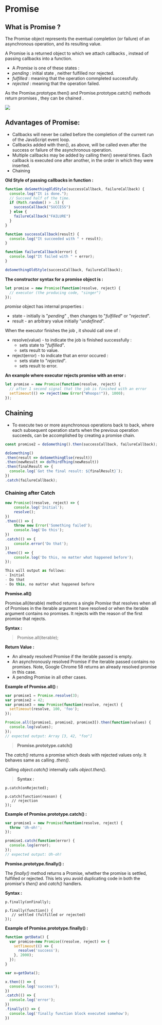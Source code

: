 # Promise

## What is Promise ?
The Promise object represents the eventual completion (or failure) of an asynchronous operation, and its resulting value.

A Promise is a returned object to which we attach callbacks , instead of passing callbacks into a function.

- A _Promise_ is one of these states :
- _pending_ : initial state , neither fulfilled nor rejected.
- _fulfilled_ : meaning that the operation commpleted successfully.
- _rejected_ : meaning that the operation failed.

As the Promise.prototype.then() and Promise.prototype.catch() methods return promises , they can be chained .

![](promises.png?raw=true)

## Advantages of Promise:
- Callbacks will never be called before the completion of the current run of the JavaScript event loop.
- Callbacks added with then(), as above, will be called even after the success or failure of the asynchronous operation.
- Multiple callbacks may be added by calling then() several times. Each callback is executed one after another, in the order in which they were inserted.
- Chaining

**Old Style of passing callbacks in function :**

```javascript
function doSomethingOldStyle(successCallback, failureCallback) {
  console.log("It is done.");
  // Succeed half of the time.
  if (Math.random() > .5) {
    successCallback("SUCCESS")
  } else {
    failureCallback("FAILURE")
  }
}

function successCallback(result) {
  console.log("It succeeded with " + result);
}

function failureCallback(error) {
  console.log("It failed with " + error);
}

doSomethingOldStyle(successCallback, failureCallback);
``` 

**The constructor syntax for a promise object is :** 

```JavaScript
let promise = new Promise(function(resolve, reject) {
  // executor (the producing code, "singer")
});
``` 
_promise_ object has internal properties :

- state - initially is "_pending_" , then changes to "_fulfilled_" or "_rejected_".
- result - an arbitrary value initially "_undefined_".

When the executor finishes the job , it should call one of :
- resolve(value) - to indicate the job is finished successfully :
    - sets state to "_fulfilled_".
    - sets result to value.
- reject(error) - to indicate that an error occured :
    - sets state to "_rejected_".
    - sets result to error.

**An example where executor rejects promise with an error :**

```javascript
let promise = new Promise(function(resolve, reject) {
  // after 1 second signal that the job is finished with an error
  setTimeout(() => reject(new Error("Whoops!")), 1000);
});
```

## Chaining
- To execute two or more asynchronous operations back to back, where each subsequent operation starts when the previous operation succeeds, can be accomplished by creating a promise chain.
``` javascript
const promise2 = doSomething().then(successCallback, failureCallback);

doSomething()
.then(result => doSomethingElse(result))
.then(newResult => doThirdThing(newResult))
.then(finalResult => {
  console.log(`Got the final result: ${finalResult}`);
})
.catch(failureCallback);
```

### Chaining after Catch
``` javascript
new Promise((resolve, reject) => {
    console.log('Initial');
    resolve();
})
.then(() => {
    throw new Error('Something failed'); 
    console.log('Do this');
})
.catch(() => {
    console.error('Do that');
})
.then(() => {
    console.log('Do this, no matter what happened before');
});

This will output as follows:
- Initial
- Do that
- Do this, no matter what happened before
``` 

**Promise.all()** 

Promise.all(iterable) method returns a single _Promise_ that resolves when all of Promises in the iterable argument have resolved or when the iterable argument contains no promises. It rejects with the reason of the first promise that rejects.

**Syntax :** 
  >Promise.all(iterable); 

**Return Value :** 
- An already resolved Promise if the iterable passed is empty.
- An asynchronously resolved Promise if the iterable passed contains no promises. Note, Google Chrome 58 returns an already resolved promise in this case.
- A pending Promise in all other cases. 


**Example of Promise.all() :** 
```javascript 
var promise1 = Promise.resolve(3);
var promise2 = 42;
var promise3 = new Promise(function(resolve, reject) {
  setTimeout(resolve, 100, 'foo');
});

Promise.all([promise1, promise2, promise3]).then(function(values) {
  console.log(values);
});
// expected output: Array [3, 42, "foo"] 
``` 

> **Promise.prototype.catch()** 

The _catch()_ returns a promise which deals with rejected values only. It behaves same as calling _.then()_.

Calling _object.catch()_ internally calls _object.then()_.

> **Syntax :**  
``` 
p.catch(onRejected);

p.catch(function(reason) {
   // rejection
}); 
``` 

**Example of Promise.prototype.catch() :**

```javascript 
var promise1 = new Promise(function(resolve, reject) {
  throw 'Uh-oh!';
});

promise1.catch(function(error) {
  console.log(error);
});
// expected output: Uh-oh! 
``` 

**Promise.prototype.finally() :** 

The _finally()_ method returns a Promise, whether the promise is settled, fulfilled or rejected. This lets you avoid duplicating code in both the promise's _then()_ and _catch()_ handlers.

**Syntax :**

``` 
p.finally(onFinally);

p.finally(function() {
   // settled (fulfilled or rejected)
}); 
``` 

**Example of Promise.prototype.finally() :** 

```javascript 
function getData() {
  var promise=new Promise((resolve, reject) => {
    setTimeout(() => {
      resolve('success');
    }, 2000);
  });
}

var x=getData();

x.then(() => {
  console.log('success');
})
.catch(() => {
  console.log('error');
})
.finally(() => {
  console.log('finally function block executed somehow');
}) 
``` 

